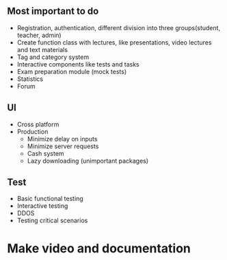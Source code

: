 ## Most important to do 
- Registration, authentication, different division into three groups(student, teacher, admin)
- Create function class with lectures, like presentations, video lectures and text materials
- Tag and category system 
- Interactive components like tests and tasks 
- Exam preparation module (mock tests)
- Statistics 
- Forum 

## UI
- Cross platform 
- Production  
   - Minimize delay on inputs
   - Minimize server requests
   - Cash system 
   - Lazy downloading (unimportant packages)

## Test
- Basic functional testing
- Interactive testing
- DDOS
- Testing critical scenarios

# Make video and documentation 

